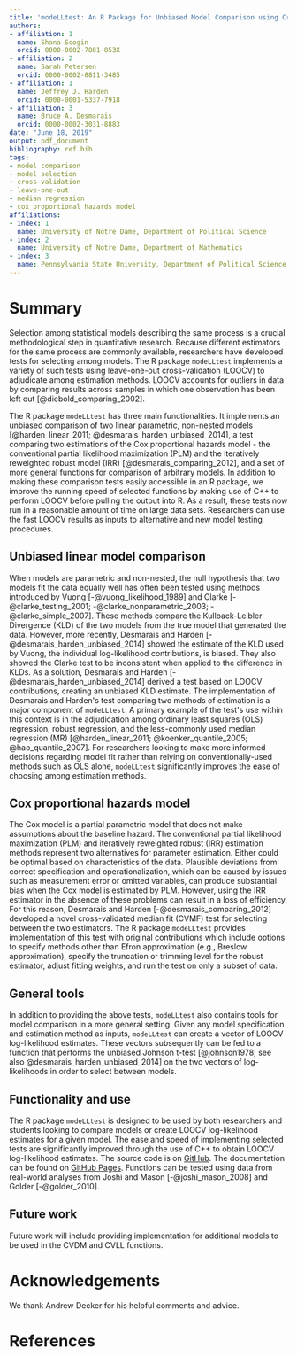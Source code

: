 ```yaml
---
title: 'modeLLtest: An R Package for Unbiased Model Comparison using Cross Validation '
authors:
- affiliation: 1
  name: Shana Scogin
  orcid: 0000-0002-7801-853X
- affiliation: 2
  name: Sarah Petersen
  orcid: 0000-0002-8811-3485
- affiliation: 1
  name: Jeffrey J. Harden
  orcid: 0000-0001-5337-7918
- affiliation: 3
  name: Bruce A. Desmarais
  orcid: 0000-0002-3031-8883
date: "June 18, 2019"
output: pdf_document
bibliography: ref.bib
tags:
- model comparison
- model selection
- cross-validation
- leave-one-out
- median regression
- cox proportional hazards model
affiliations:
- index: 1
  name: University of Notre Dame, Department of Political Science
- index: 2
  name: University of Notre Dame, Department of Mathematics
- index: 3
  name: Pennsylvania State University, Department of Political Science
---
```


# Summary

Selection among statistical models describing the same process is a crucial methodological step in quantitative research. Because different estimators for the same process are commonly available, researchers have developed tests for selecting among models. The R package ``modeLLtest`` implements a variety of such tests using leave-one-out cross-validation (LOOCV) to adjudicate among estimation methods. LOOCV accounts for outliers in data by comparing results across samples in which one observation has been left out [@diebold_comparing_2002].

The R package ``modeLLtest`` has three main functionalities. It implements an unbiased comparison of two linear parametric, non-nested models [@harden_linear_2011; @desmarais_harden_unbiased_2014], a test comparing two estimations of the Cox proportional hazards model - the conventional partial likelihood maximization (PLM) and the iteratively reweighted robust model (IRR) [@desmarais_comparing_2012], and a set of more general functions for comparison of arbitrary models. In addition to making these comparison tests easily accessible in an R package, we improve the running speed of selected functions by making use of C++ to perform LOOCV before pulling the output into R. As a result, these tests now run in a reasonable amount of time on large data sets. Researchers can use the fast LOOCV results as inputs to alternative and new model testing procedures. 

## Unbiased linear model comparison

When models are parametric and non-nested, the null hypothesis that two models fit the data equally well has often been tested using methods introduced by Vuong [-@vuong_likelihood_1989] and Clarke [-@clarke_testing_2001; -@clarke_nonparametric_2003; -@clarke_simple_2007]. These methods compare the Kullback-Leibler Divergence (KLD) of the two models from the true model that generated the data. However, more recently, Desmarais and Harden [-@desmarais_harden_unbiased_2014] showed the estimate of the KLD used by Vuong, the individual log-likelihood contributions, is biased. They also showed the Clarke test to be inconsistent when applied to the difference in KLDs. As a solution, Desmarais and Harden [-@desmarais_harden_unbiased_2014] derived a test based on LOOCV contributions, creating an unbiased KLD estimate. The implementation of Desmarais and Harden's test comparing two methods of estimation is a major component of ``modeLLtest``. A primary example of the test's use within this context is in the adjudication among ordinary least squares (OLS) regression, robust regression, and the less-commonly used median regression (MR) [@harden_linear_2011; @koenker_quantile_2005; @hao_quantile_2007]. For researchers looking to make more informed decisions regarding model fit rather than relying on conventionally-used methods such as OLS alone, ``modeLLtest`` significantly improves the ease of choosing among estimation methods. 

## Cox proportional hazards model

The Cox model is a partial parametric model that does not make assumptions about the baseline hazard. The conventional partial likelihood maximization (PLM) and iteratively reweighted robust (IRR) estimation methods represent two alternatives for parameter estimation. Either could be optimal based on characteristics of the data. Plausible deviations from correct specification and operationalization, which can be caused by issues such as measurement error or omitted variables, can produce substantial bias when the Cox model is estimated by PLM. However, using the IRR estimator in the absence of these problems can result in a loss of efficiency. For this reason, Desmarais and Harden [-@desmarais_comparing_2012] developed a novel cross-validated median fit (CVMF) test for selecting between the two estimators.  The R package ``modeLLtest`` provides implementation of this test with original contributions which include options to specify methods other than Efron approximation (e.g., Breslow approximation), specify the truncation or trimming level for the robust estimator, adjust fitting weights, and run the test on only a subset of data. 

## General tools

In addition to providing the above tests, ``modeLLtest`` also contains tools for model comparison in a more general setting. Given any model specification and estimation method as inputs, ``modeLLtest`` can create a vector of LOOCV log-likelihood estimates. These vectors subsequently can be fed to a function that performs the unbiased Johnson t-test [@johnson1978; see also @desmarais_harden_unbiased_2014] on the two vectors of log-likelihoods in order to select between models. 

## Functionality and use

The R package ``modeLLtest`` is designed to be used by both researchers and students looking to compare models or create LOOCV log-likelihood estimates for a given model. The ease and speed of implementing selected tests are significantly improved through the use of C++ to obtain LOOCV log-likelihood estimates. The source code is on [GitHub](https://github.com/ShanaScogin/modeLLtest). The documentation can be found on [GitHub Pages](https://github.com/ShanaScogin/modeLLtest/blob/master/README.md). Functions can be tested using data from real-world analyses from Joshi and Mason [-@joshi_mason_2008] and Golder [-@golder_2010].

## Future work

Future work will include providing implementation for additional models to be used in the CVDM and CVLL functions. 

# Acknowledgements

We thank Andrew Decker for his helpful comments and advice.

# References

